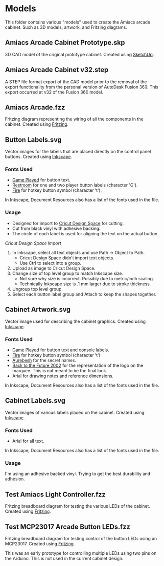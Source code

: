 # Models

This folder contains various "models" used to create the Amiacs arcade cabinet. Such as 3D models, artwork, and Fritzing diagrams.

## Amiacs Arcade Cabinet Prototype.skp

3D CAD model of the original prototype cabinet. Created using [SketchUp](https://www.sketchup.com/).

## Amiacs Arcade Cabinet v32.step

A STEP file format export of the CAD model prior to the removal of the export functionality from the personal version of AutoDesk Fusion 360. This export occurred at v32 of the Fusion 360 model.

## Amiacs Arcade.fzz

Fritzing diagram representing the wiring of all the components in the cabinet. Created using [Fritzing](https://fritzing.org/).

## Button Labels.svg

Vector images for the labels that are placed directly on the control panel buttons. Created using [Inkscape](https://inkscape.org/).

### Fonts Used

* [Game Played](https://www.dafont.com/game-played.font) for button text.
* [Restroom](https://www.dafont.com/restroom.font) for one and two player button labels (character 'G').
* [Fire](https://www.dafont.com/fire.font) for hotkey button symbol (character 't').

In Inkscape, Document Resources also has a list of the fonts used in the file.

### Usage

* Designed for import to [Cricut Design Space](https://cricut.com/) for cutting.
* Cut from black vinyl with adhesive backing.
* The circle of each label is used for aligning the text on the actual button.

*Cricut Design Space Import*

1. In Inkscape, select all text objects and use Path -> Object to Path.
    * Cricut Design Space didn't import text objects.
    * Use Ctrl to select into a group.
2. Upload as image to Cricut Design Space.
3. Change size of top level group to match Inkscape size.
    * Not sure why size is incorrect. Possibly due to metric/inch scaling.
    * Technically Inkscape size is .1 mm larger due to stroke thickness.
4. Ungroup top level group.
5. Select each button label group and Attach to keep the shapes together.

## Cabinet Artwork.svg

Vector image used for describing the cabinet graphics. Created using [Inkscape](https://inkscape.org/).

### Fonts Used

* [Game Played](https://www.dafont.com/game-played.font) for button text and console labels.
* [Fire](https://www.dafont.com/fire.font) for hotkey button symbol (character 't')
* [Aurebesh](https://www.dafont.com/aurebesh.font) for the secret names.
* [Back to the Future 2002](https://www.dafont.com/back-to-the-future.font) for the representation of the logo on the marquee. This is not meant to be the final look.
* Arial for drawing notes and reference dimensions.

In Inkscape, Document Resources also has a list of the fonts used in the file.

## Cabinet Labels.svg

Vector images of various labels placed on the cabinet. Created using [Inkscape](https://inkscape.org/).

### Fonts Used

* Arial for all text.

In Inkscape, Document Resources also has a list of the fonts used in the file.

### Usage

I'm using an adhesive backed vinyl. Trying to get the best durability and adhesion.

## Test Amiacs Light Controller.fzz

Fritzing breadboard diagram for testing the various LEDs of the cabinet. Created using [Fritzing](https://fritzing.org/).

## Test MCP23017 Arcade Button LEDs.fzz

Fritzing breadboard diagram for testing control of the button LEDs using an MCP23017. Created using [Fritzing](https://fritzing.org/).

This was an early prototype for controlling multiple LEDs using two pins on the Arduino. This is not used in the current cabinet design.
